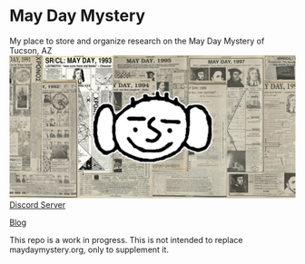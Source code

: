 # May Day Mystery
My place to store and organize research on the May Day Mystery of Tucson, AZ
[![May Day Mystery](preview.jpg)](https://github.com/nimaid/maydaymystery/tree/master/texts/My%20Scans#personal-hd-scans)
[Discord Server](https://discord.gg/tEDb7PZ)

[Blog](http://mayday.nimaid.com/)

This repo is a work in progress. This is not intended to replace maydaymystery.org, only to supplement it.
